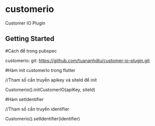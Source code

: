 # customerio

Customer IO Plugin

## Getting Started

#Cách để trong pubspec 

customerio:
git: https://github.com/tuananhdtu/customer-io-plugin.git

#Hàm init customerIo trong flutter

//Tham số cần truyền apikey và siteId để init 

Customerio().initCustomerIO(apiKey, siteId)

#Hàm setIdentifier

//Tham số cần truyền identifier

Customerio().setIdentifier(identifier)

